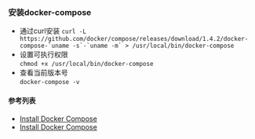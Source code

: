 ### 安装docker-compose  

* 通过curl安装
  ``` curl -L https://github.com/docker/compose/releases/download/1.4.2/docker-compose-`uname -s`-`uname -m` > /usr/local/bin/docker-compose  ```
* 设置可执行权限  
  ``` chmod +x /usr/local/bin/docker-compose ```
* 查看当前版本号  
  ``` docker-compose -v ```


#### 参考列表  
* [Install Docker Compose](https://github.com/docker/compose/releases)
* [Install Docker Compose](https://docs.docker.com/compose/install/)  
